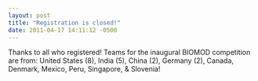 ```yaml
---
layout: post
title: "Registration is closed!"
date: 2011-04-17 14:11:12 -0500
---
```


Thanks to all who registered! Teams for the inaugural BIOMOD competition are from: United States (8), India (5), China (2), Germany (2), Canada, Denmark, Mexico, Peru, Singapore, & Slovenia!
